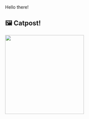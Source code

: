 Hello there!



## 🖼️ Catpost!

<sub>
    <img src="https://cdn2.thecatapi.com/images/d3f.jpg" height="256">
</sub>

